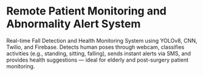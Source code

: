# Remote Patient Monitoring and Abnormality Alert System
  Real-time Fall Detection and Health Monitoring System using YOLOv8, CNN, Twilio, and Firebase. Detects human poses through webcam, classifies activities (e.g., standing, sitting, falling), sends instant alerts via SMS, and provides health suggestions — ideal for elderly and post-surgery patient monitoring.

